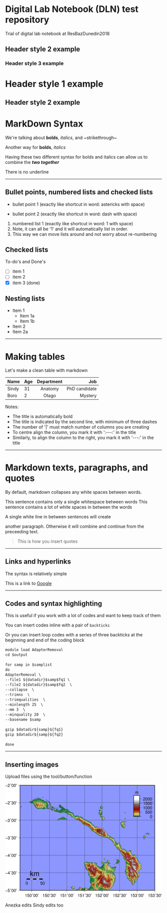 # Digital Lab Notebook (DLN) test repository
Trial of digital lab notebook at ResBazDunedin2018

## Header style 2 example
### Header style 3 example

Header style 1 example
===
Header style 2 example
---


# MarkDown Syntax
We're talking about **bolds**, *italics*, and ~strikethrough~

Another way for __bolds__, _italics_

Having these two different syntax for bolds and italics can allow us to combine the **_two together_**

There is no underline

-----------------

## Bullet points, numbered lists and checked lists
* bullet point 1 (exactly like shortcut in word: astericks with space)
- bullet point 2 (exactly like shortcut in word: dash with space)

1. numbered list 1 (exactly like shortcut in word: 1 with space)
1. Note, it can all be '1' and it will automatically list in order. 
1. This way we can move lists around and not worry about re-numbering

## Checked lists
To-do's and Done's
- [ ] item 1
- [ ] item 2
- [x] item 3 (done)

## Nesting lists
* Item 1
  * Item 1a
  * Item 1b
 * Item 2
  * Item 2a
  
-------------

# Making tables

Let's make a clean table with markdown

| Name  | Age | Department  | Job |
|---  | --- | :---: | ---: |
| Sindy | 31  | Anatomy | PhD candidate |
| Boro  | 2 | Otago | Mystery |

Notes:
* The title is automatically bold
* The title is indicated by the second line, with minimum of three dashes
* The number of '|' must match number of columns you are creating
* To centre align the column, you mark it with ':---:' in the title
* Similarly, to align the column to the right, you mark it with '---:' in the title


--------------

# Markdown texts, paragraphs, and quotes
By default, markdown collapses any white spaces between words.

This sentence contains only a single whitespace between words
    This      sentence     contains      a lot of       white spaces in between the words


A single white line in between sentences will create

another paragraph.
Otherwise it will combine and continue from the preceeding text.

> This is how you insert quotes


-------
## Links and hyperlinks

The syntax is relatively simple
[]()

This is a link to [Google](https://www.google.com)


---------

## Codes and syntax highlighting
This is useful if you work with a lot of codes and want to keep track of them

You can insert codes inline with a pair of `backticks`

Or you can insert loop codes with a series of three backticks at the beginning and end of the coding block

```
module load AdapterRemoval
cd $output

for samp in $samplist
do
AdapterRemoval \
--file1 ${datadir}$samp$fq1 \
--file2 ${datadir}$samp$fq2  \
--collapse  \
--trimns  \
--trimqualities  \
--minlength 25  \
--mm 3  \
--minquality 20  \
--basename $samp

gzip $datadir${samp}${fq1}
gzip $datadir${samp}${fq2}

done
```

------
## Inserting images

Upload files using the tool/button/function

![map](New_Ireland_Topography.png)

Anezka edits Sindy edits too
